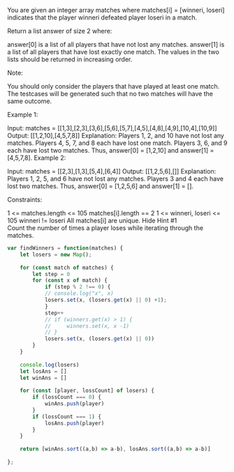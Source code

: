 You are given an integer array matches where matches[i] = [winneri, loseri] indicates that the player winneri defeated player loseri in a match.

Return a list answer of size 2 where:

answer[0] is a list of all players that have not lost any matches.
answer[1] is a list of all players that have lost exactly one match.
The values in the two lists should be returned in increasing order.

Note:

You should only consider the players that have played at least one match.
The testcases will be generated such that no two matches will have the same outcome.
 

Example 1:

Input: matches = [[1,3],[2,3],[3,6],[5,6],[5,7],[4,5],[4,8],[4,9],[10,4],[10,9]]
Output: [[1,2,10],[4,5,7,8]]
Explanation:
Players 1, 2, and 10 have not lost any matches.
Players 4, 5, 7, and 8 each have lost one match.
Players 3, 6, and 9 each have lost two matches.
Thus, answer[0] = [1,2,10] and answer[1] = [4,5,7,8].
Example 2:

Input: matches = [[2,3],[1,3],[5,4],[6,4]]
Output: [[1,2,5,6],[]]
Explanation:
Players 1, 2, 5, and 6 have not lost any matches.
Players 3 and 4 each have lost two matches.
Thus, answer[0] = [1,2,5,6] and answer[1] = [].
 

Constraints:

1 <= matches.length <= 105
matches[i].length == 2
1 <= winneri, loseri <= 105
winneri != loseri
All matches[i] are unique.
   Hide Hint #1  
Count the number of times a player loses while iterating through the matches.

```javascript
var findWinners = function(matches) {
    let losers = new Map();
    
    for (const match of matches) {
        let step = 0
        for (const x of match) {
            if (step % 2 !== 0) {
            // console.log("x", x)
            losers.set(x, (losers.get(x) || 0) +1);
            }
            step++
            // if (winners.get(x) > 1) {
            //     winners.set(x, x -1)
            // }
            losers.set(x, (losers.get(x) || 0))
        }
    }
    
    console.log(losers)
    let losAns = []
    let winAns = []
        
    for (const [player, lossCount] of losers) {
        if (lossCount === 0) {
            winAns.push(player)
        } 
        if (lossCount === 1) {
            losAns.push(player)
        }
    }
    
    return [winAns.sort((a,b) => a-b), losAns.sort((a,b) => a-b)]
    
};

```
